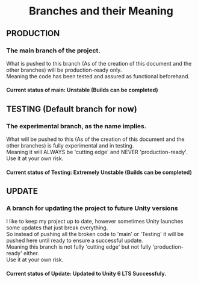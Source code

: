 <div align="center">

# Branches and their Meaning

</div>

<div align="left">

## PRODUCTION
### The main branch of the project.
What is pushed to this branch (As of the creation of this document and the other branches) will be production-ready only.
<br> Meaning the code has been tested and assured as functional beforehand.

#### Current status of main: Unstable (Builds can be completed)

## TESTING (Default branch for now)
### The experimental branch, as the name implies.
What will be pushed to this (As of the creation of this document and the other branches) is fully experimental and in testing.
<br> Meaning it will ALWAYS be 'cutting edge' and NEVER 'production-ready'.
<br> Use it at your own risk.

#### Current status of Testing: Extremely Unstable (Builds can be completed)

## UPDATE
### A branch for updating the project to future Unity versions
I like to keep my project up to date, however sometimes Unity launches some updates that just break everything.
<br> So instead of pushing all the broken code to 'main' or 'Testing' it will be pushed here until ready to ensure a successful update.
<br> Meaning this branch is not fully 'cutting edge' but not fully 'production-ready' either.
<br> Use it at your own risk.

#### Current status of Update: Updated to Unity 6 LTS Successfuly.

</div>
